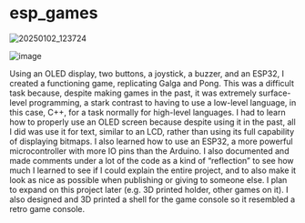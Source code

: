 # esp_games

![20250102_123724](https://github.com/user-attachments/assets/81f374d1-9cc4-43c5-9f00-df58fac5ab7b)

![image](https://github.com/user-attachments/assets/f71a2dd4-ba28-4f26-a6cc-234c7c1fc937)


Using an OLED display, two buttons, a joystick, a buzzer, and an ESP32, I created a functioning game, replicating Galga and Pong. This was a difficult task because, despite making games in the past, it was extremely surface-level programming, a stark contrast to having to use a low-level language, in this case, C++, for a task normally for high-level languages. I had to learn how to properly use an OLED screen because despite using it in the past, all I did was use it for text, similar to an LCD, rather than using its full capability of displaying bitmaps. I also learned how to use an ESP32, a more powerful microcontroller with more IO pins than the Arduino. I also documented and made comments under a lot of the code as a kind of “reflection” to see how much I learned to see if I could explain the entire project, and to also make it look as nice as possible when publishing or giving to someone else. I plan to expand on this project later (e.g. 3D printed holder, other games on it).
I also designed and 3D printed a shell for the game console so it resembled a retro game console.
